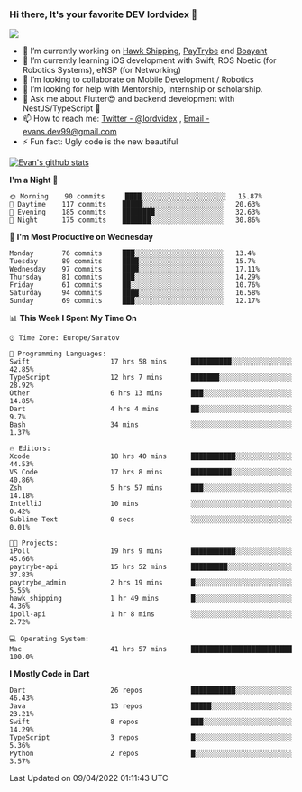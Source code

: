 ### Hi there, It's your favorite DEV lordvidex 👋
<img src="https://komarev.com/ghpvc/?username=lordvidex&label=Views&color=blue&style=plastic" />
<!--
**lordvidex/lordvidex** is a ✨ _special_ ✨ repository because its `README.md` (this file) appears on your GitHub profile.
Here are some ideas to get you started:
-->

- 🔭 I’m currently working on [Hawk Shipping](https://hawkshipping.com), [PayTrybe](https://www.paytrybe.com) and [Boayant](https://www.github.com/boayant-dev)
- 🌱 I’m currently learning iOS development with Swift, ROS Noetic (for Robotics Systems), eNSP (for Networking)
- 👯 I’m looking to collaborate on Mobile Development / Robotics
- 🤔 I’m looking for help with Mentorship, Internship or scholarship.
- 💬 Ask me about Flutter😍 and backend development with NestJS/TypeScript 🔮
- 📫 How to reach me: [Twitter - @lordvidex](https://twitter.com/lordvidex) , [Email - evans.dev99@gmail.com](mailto:evans.dev99@gmail.com?body=Hello%20Evans,)
- ⚡ Fun fact: Ugly code is the new beautiful 

<div>
<!-- <a href="https://github.com/lordvidex">
  <img src="https://github-readme-stats.vercel.app/api/top-langs/?username=lordvidex&theme=light" />
</a>    -->
<!-- [![Top Langs](https://github-readme-stats.vercel.app/api/top-langs/?username=lordvidex)](https://github.com/lordvidex/)  -->

<a href="https://github.com/lordvidex">
 <img src="https://github-readme-stats.vercel.app/api?username=lordvidex&show_icons=true&theme=light&line_height=27" alt="Evan's github stats"/>
</a>
</div>


<!--
  <a href="https://github.com/iampawan/FlutterExampleApps">
    <img align="center" src="https://github-readme-stats.vercel.app/api/pin/?username=iampawan&repo=FlutterExampleApps&theme=light" />

  </a>
  <a href="https://github.com/iampawan/VelocityX">
   <img align="center" src="https://github-readme-stats.vercel.app/api/pin/?username=iampawan&repo=VelocityX&theme=light" />
  </a>
-->
<!--START_SECTION:waka-->
**I'm a Night 🦉** 

```text
🌞 Morning    90 commits     ████░░░░░░░░░░░░░░░░░░░░░   15.87% 
🌆 Daytime    117 commits    █████░░░░░░░░░░░░░░░░░░░░   20.63% 
🌃 Evening    185 commits    ████████░░░░░░░░░░░░░░░░░   32.63% 
🌙 Night      175 commits    ███████░░░░░░░░░░░░░░░░░░   30.86%

```
📅 **I'm Most Productive on Wednesday** 

```text
Monday       76 commits     ███░░░░░░░░░░░░░░░░░░░░░░   13.4% 
Tuesday      89 commits     ████░░░░░░░░░░░░░░░░░░░░░   15.7% 
Wednesday    97 commits     ████░░░░░░░░░░░░░░░░░░░░░   17.11% 
Thursday     81 commits     ███░░░░░░░░░░░░░░░░░░░░░░   14.29% 
Friday       61 commits     ██░░░░░░░░░░░░░░░░░░░░░░░   10.76% 
Saturday     94 commits     ████░░░░░░░░░░░░░░░░░░░░░   16.58% 
Sunday       69 commits     ███░░░░░░░░░░░░░░░░░░░░░░   12.17%

```


📊 **This Week I Spent My Time On** 

```text
⌚︎ Time Zone: Europe/Saratov

💬 Programming Languages: 
Swift                    17 hrs 58 mins      ██████████░░░░░░░░░░░░░░░   42.85% 
TypeScript               12 hrs 7 mins       ███████░░░░░░░░░░░░░░░░░░   28.92% 
Other                    6 hrs 13 mins       ███░░░░░░░░░░░░░░░░░░░░░░   14.85% 
Dart                     4 hrs 4 mins        ██░░░░░░░░░░░░░░░░░░░░░░░   9.7% 
Bash                     34 mins             ░░░░░░░░░░░░░░░░░░░░░░░░░   1.37%

🔥 Editors: 
Xcode                    18 hrs 40 mins      ███████████░░░░░░░░░░░░░░   44.53% 
VS Code                  17 hrs 8 mins       ██████████░░░░░░░░░░░░░░░   40.86% 
Zsh                      5 hrs 57 mins       ███░░░░░░░░░░░░░░░░░░░░░░   14.18% 
IntelliJ                 10 mins             ░░░░░░░░░░░░░░░░░░░░░░░░░   0.42% 
Sublime Text             0 secs              ░░░░░░░░░░░░░░░░░░░░░░░░░   0.01%

🐱‍💻 Projects: 
iPoll                    19 hrs 9 mins       ███████████░░░░░░░░░░░░░░   45.66% 
paytrybe-api             15 hrs 52 mins      █████████░░░░░░░░░░░░░░░░   37.83% 
paytrybe_admin           2 hrs 19 mins       █░░░░░░░░░░░░░░░░░░░░░░░░   5.55% 
hawk_shipping            1 hr 49 mins        █░░░░░░░░░░░░░░░░░░░░░░░░   4.36% 
ipoll-api                1 hr 8 mins         ░░░░░░░░░░░░░░░░░░░░░░░░░   2.72%

💻 Operating System: 
Mac                      41 hrs 57 mins      █████████████████████████   100.0%

```

**I Mostly Code in Dart** 

```text
Dart                     26 repos            ███████████░░░░░░░░░░░░░░   46.43% 
Java                     13 repos            █████░░░░░░░░░░░░░░░░░░░░   23.21% 
Swift                    8 repos             ███░░░░░░░░░░░░░░░░░░░░░░   14.29% 
TypeScript               3 repos             █░░░░░░░░░░░░░░░░░░░░░░░░   5.36% 
Python                   2 repos             █░░░░░░░░░░░░░░░░░░░░░░░░   3.57%

```



 Last Updated on 09/04/2022 01:11:43 UTC
<!--END_SECTION:waka-->
